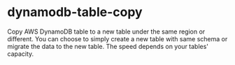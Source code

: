# dynamodb-table-copy
Copy AWS DynamoDB table to a new table under the same region or different. You can choose to simply create a new table with same schema or migrate the data to the new table. The speed depends on your tables' capacity.
